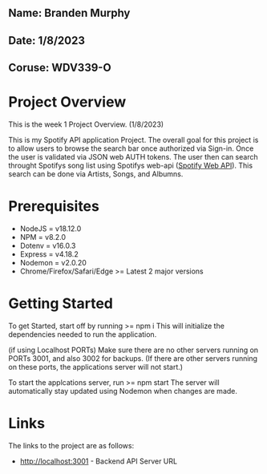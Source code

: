 ## Name: Branden Murphy
## Date: 1/8/2023
## Coruse: WDV339-O

# Project Overview

This is the week 1 Project Overview. (1/8/2023)

This is my Spotify API application Project. The overall goal for this project is to allow users to browse the search bar once authorized via Sign-in. Once the user is validated via JSON web AUTH tokens. The user then can search throught Spotifys song list using Spotifys web-api ([Spotify Web API](https://developer.spotify.com/documentation/web-api/)). This search can be done via Artists, Songs, and Albumns.

# Prerequisites

- NodeJS = v18.12.0
- NPM = v8.2.0
- Dotenv =  v16.0.3
- Express = v4.18.2
- Nodemon = v2.0.20
- Chrome/Firefox/Safari/Edge >= Latest 2 major versions

# Getting Started

To get Started, start off by running >= npm i
This will initialize the dependencies needed to run the application.

(if using Localhost PORTs)
Make sure there are no other servers running on PORTs 3001, and also 3002 for backups. (If there are other servers running on these ports, the applications server will not start.)

To start the applcations server, run >= npm start
The server will automatically stay updated using Nodemon when changes are made.


# Links

The links to the project are as follows: 
- [http://localhost:3001](http://localhost:3001) - Backend API Server URL
